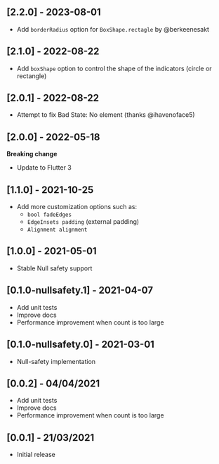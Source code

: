 ## [2.2.0] - 2023-08-01
- Add `borderRadius` option for `BoxShape.rectagle` by @berkeenesakt

## [2.1.0] - 2022-08-22
- Add `boxShape` option to control the shape of the indicators (circle or rectangle)

## [2.0.1] - 2022-08-22
- Attempt to fix Bad State: No element (thanks @ihavenoface5)

## [2.0.0] - 2022-05-18
**Breaking change**
- Update to Flutter 3

## [1.1.0] - 2021-10-25
- Add more customization options such as:
  - `bool fadeEdges`
  - `EdgeInsets padding` (external padding)
  - `Alignment alignment`

## [1.0.0] - 2021-05-01
- Stable Null safety support

## [0.1.0-nullsafety.1] - 2021-04-07
- Add unit tests
- Improve docs
- Performance improvement when count is too large

## [0.1.0-nullsafety.0] - 2021-03-01

- Null-safety implementation

## [0.0.2] - 04/04/2021
- Add unit tests
- Improve docs
- Performance improvement when count is too large

## [0.0.1] - 21/03/2021
- Initial release
